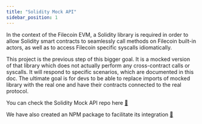 ```yaml
---
title: "Solidity Mock API"
sidebar_position: 1
---
```


In the context of the Filecoin EVM, a Solidity library is required in order to allow Solidity smart contracts to seamlessly call methods on Filecoin built-in actors, as well as to access Filecoin specific syscalls idiomatically.

This project is the previous step of this bigger goal. It is a mocked version of that library which does not actually perform any cross-contract calls or syscalls. It will respond to specific scenarios, which are documented in this doc.
The ultimate goal is for devs to be able to replace imports of mocked library with the real one and have their contracts connected to the real protocol.

You can check the Solidity Mock API repo here [:link:](https://github.com/Zondax/filecoin-solidity-mock-api)

We have also created an NPM package to facilitate its integration [:link:](https://www.npmjs.com/package/@zondax/filecoin-solidity-mock-api)

